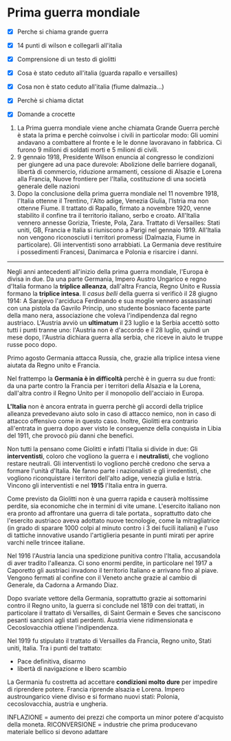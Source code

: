 

# Prima guerra mondiale


- [x] Perche si chiama grande guerra
- [x] 14 punti di wilson e collegarli all'italia
- [x] Comprensione di un testo di giolitti
- [x] Cosa è stato ceduto all'italia (guarda rapallo e versailles)
- [x] Cosa non è stato ceduto all'italia (fiume dalmazia...)
- [x] Perchè si chiama dictat
- [x] Domande a crocette




1. La Prima guerra mondiale viene anche chiamata Grande Guerra perchè è stata la prima e perchè coinvolse i civili in particolar modo: Gli uomini andavano a combattere al fronte e le le donne lavoravano in fabbrica. Ci furono 9 milioni di soldati morti e 5 milioni di civili. 
2. 9 gennaio 1918, Presidente Wilson enuncia al congresso le condizioni per giungere ad una pace durevole: Abolizione delle barriere doganali, libertà di commercio, riduzione armamenti, cessione di Alsazie e Lorena alla Francia, Nuove frontiere per l'Italia, costituzione di una società generale delle nazioni
3. Dopo la conclusione della prima guerra mondiale nel 11 novembre 1918, l'Italia ottenne il Trentino, l'Alto adige, Venezia Giulia, l'Istria ma non ottenne Fiume. Il trattato di Rapallo, firmato a novembre 1920, venne stabilito il confine tra il territorio italiano, serbo e croato. All'Italia vennero annesse Gorizia, Trieste, Pola, Zara. Trattato di Versailles: Stati uniti, GB, Francia e Italia si riuniscono a Parigi nel gennaio 1919. All'Italia non vengono riconosciuti i territori promessi (Dalmazia, Fiume in particolare). Gli interventisti sono arrabbiati. La Germania deve restituire i possedimenti Francesi, Danimarca e Polonia e risarcire i danni. 

---

Negli anni antecedenti all'inizio della prima guerra mondiale, l'Europa è divisa in due. Da una parte Germania, Impero Austro Ungarico e regno d'Italia formano la **triplice alleanza**, dall'altra Francia, Regno Unito e Russia formano la **triplice intesa**. Il _casus belli_ della guerra si verificò il 28 giugno 1914: A Sarajevo l'arciduca Ferdinando e sua moglie vennero assassinati con una pistola da Gavrilo Princip, uno studente bosniaco facente parte della mano nera, associazione che voleva l'indipendenza dal regno austriaco. L'Austria avviò un **ultimatum** il 23 luglio e la Serbia accettò sotto tutti i punti tranne uno: l'Austria non è d'accordo e il 28 luglio, quindi un mese dopo, l'Austria dichiara guerra alla serbia, che riceve in aiuto le truppe russe poco dopo.

Primo agosto Germania attacca Russia, che, grazie alla triplice intesa viene aiutata da Regno unito e Francia.

Nel frattempo la **Germania è in difficoltà** perchè è in guerra su due fronti: da una parte contro la Francia per i territori della Alsazia e la Lorena, dall'altra contro il Regno Unito per il monopolio dell'acciaio in Europa.

**L'Italia** non è ancora entrata in guerra perchè gli accordi della triplice alleanza prevedevano aiuto solo in caso di attacco nemico, non in caso di attacco offensivo come in questo caso. Inoltre, Giolitti era contrario all'entrata in guerra dopo aver visto le conseguenze della conquista in Libia del 1911, che provocò più danni che benefici.

Non tutti la pensano come Giolitti e infatti l'Italia si divide in due: Gli **interventisti**, coloro che vogliono la guerra e i **neutralisti**, che vogliono restare neutrali. Gli interventisti lo vogliono perchè credono che serva a formare l'unità d'Italia. Ne fanno parte i nazionalisti e gli irredentisti, che vogliono riconquistare i territori dell'alto adige, venezia giulia e Istria. Vincono gli interventisti e nel **1915** l'Italia entra in guerra.

Come previsto da Giolitti non è una guerra rapida e causerà moltissime perdite, sia economiche che in termini di vite umane. L'esercito italiano non era pronto ad affrontare una guerra di tale portata., soprattutto dato che l'esercito austriaco aveva adottato nuove tecnologie, come la mitragliatrice (in grado di sparare 1000 colpi al minuto contro i 3 dei fucili italiani) e l'uso di tattiche innovative usando l'artiglieria pesante in punti mirati per aprire varchi nelle trincee italiane.

Nel 1916 l'Austria lancia una spedizione punitiva contro l'Italia, accusandola di aver tradito l'alleanza. Ci sono enormi perdite, in particolare nel 1917 a Caporetto gli austriaci invadono il territorio Italiano e arrivano fino al piave. Vengono fermati al confine con il Veneto anche grazie al cambio di Generale, da Cadorna a Armando Diaz.

Dopo svariate vettore della Germania, soprattutto grazie ai sottomarini contro il Regno unito, la guerra si conclude nel 1819 con dei trattati, in particolare il trattato di Versailles, di Saint Germain e Seves che sanciscono pesanti sanzioni agli stati perdenti. Austria viene ridimensionata e Cecoslovacchia ottiene l'indipendenza.

Nel 1919 fu stipulato il trattato di Versailles da Francia, Regno unito, Stati uniti, Italia. Tra i punti del trattato:

-   Pace definitiva, disarmo
-   libertà di navigazione e libero scambio

La Germania fu costretta ad accettare **condizioni molto dure** per impedire di riprendere potere. Francia riprende alsazia e Lorena. Impero austroungarico viene diviso e si formano nuovi stati: Polonia, cecoslovacchia, austria e ungheria.

INFLAZIONE = aumento dei prezzi che comporta un minor potere d'acquisto della moneta. RICONVERSIONE = industrie che prima producevano materiale bellico si devono adattare
